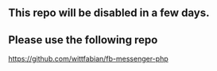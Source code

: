 ## This repo will be disabled in a few days.

## Please use the following repo

https://github.com/wittfabian/fb-messenger-php
